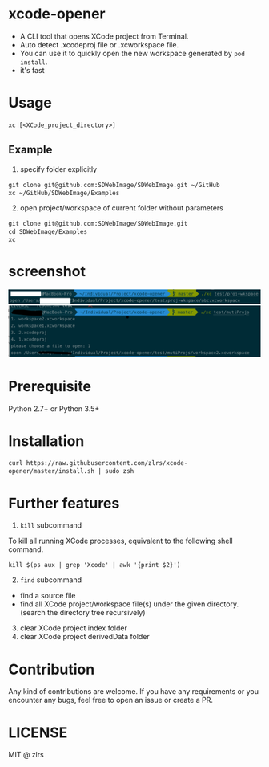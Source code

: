 # xcode-opener
* A CLI tool that opens XCode project from Terminal. 
* Auto detect .xcodeproj file or .xcworkspace file. 
* You can use it to quickly open the new workspace generated by `pod install`. 
* it's fast

# Usage 
```
xc [<XCode_project_directory>]
```
## Example
1. specify folder explicitly
```shell
git clone git@github.com:SDWebImage/SDWebImage.git ~/GitHub
xc ~/GitHub/SDWebImage/Examples
```
2. open project/workspace of current folder without parameters
```shell
git clone git@github.com:SDWebImage/SDWebImage.git
cd SDWebImage/Examples
xc
```

# screenshot
![](./asserts/readme/screenshot-proj+workspace.png)
![](./asserts/readme/screenshot-muti-projs.png)
# Prerequisite
Python 2.7+ or Python 3.5+

# Installation
```shell
curl https://raw.githubusercontent.com/zlrs/xcode-opener/master/install.sh | sudo zsh
```

# Further features
1. `kill` subcommand

To kill all running XCode processes, equivalent to the following shell command. 
```shell
kill $(ps aux | grep 'Xcode' | awk '{print $2}')
```
2. `find` subcommand
* find a source file
* find all XCode project/workspace file(s) under the given directory. (search the directory tree recursively)
3. clear XCode project index folder
4. clear XCode project derivedData folder

# Contribution
Any kind of contributions are welcome. If you have any requirements or you encounter any bugs, feel free to open an issue or create a PR.

# LICENSE
MIT @ zlrs
